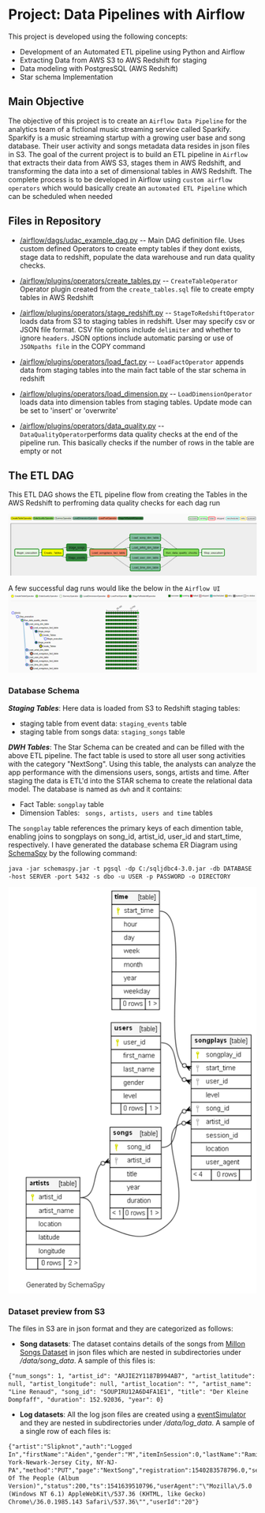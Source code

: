 # Project: Data Pipelines with Airflow

This project is developed using the following concepts:

- Development of an Automated ETL pipeline using Python and Airflow
- Extracting Data from AWS S3 to AWS Redshift for staging
- Data modeling with PostgresSQL (AWS Redshift)
- Star schema Implementation

## Main Objective

The objective of this project is to create an ```Airflow Data Pipeline``` for the analytics team of a fictional music streaming service called Sparkify. Sparkify is a music streaming startup with a growing user base and song database.
Their user activity and songs metadata data resides in json files in S3. The goal of the current project is to build an ETL pipeline in ```Airflow``` that 
extracts their data from AWS S3, stages them in AWS Redshift, and transforming the data into a set of dimensional tables in AWS Redshift. The complete process
is to be developed in Airflow using ```custom airflow operators``` which would basically create an ```automated ETL Pipeline``` which can be scheduled when needed

## Files in Repository

- [/airflow/dags/udac_example_dag.py](/airflow/dags/udac_example_dag.py) -- Main DAG definition file. Uses custom defined Operators to create empty tables if they dont exists, 
stage data to redshift, populate the data warehouse and run data quality checks.

- [/airflow/plugins/operators/create_tables.py](/airflow/plugins/operators/create_tables.py) -- ```CreateTableOperator``` Operator plugin created from the ```create_tables.sql``` file to create empty tables in AWS Redshift

- [/airflow/plugins/operators/stage_redshift.py](/airflow/plugins/operators/stage_redshift.py) -- ```StageToRedshiftOperator``` loads data from S3 to staging tables in redshift. User may specify csv or JSON file format. CSV file options include ```delimiter``` and whether to ignore ```headers```. JSON options include automatic parsing or use of ```JSONpaths file``` in the COPY command

- [/airflow/plugins/operators/load_fact.py](/airflow/plugins/operators/load_fact.py) -- ```LoadFactOperator``` appends data from staging tables into the main fact table of the star schema in redshift

- [/airflow/plugins/operators/load_dimension.py](/airflow/plugins/operators/load_dimension.py) -- ```LoadDimensionOperator``` loads data into dimension tables from staging tables. Update mode can be set to 'insert' or 'overwrite'

- [/airflow/plugins/operators/data_quality.py](/airflow/plugins/operators/data_quality.py) -- ```DataQualityOperator```performs data quality checks at the end of the pipeline run. This basically checks if the number of rows in the table are empty or not  


## The ETL DAG

This ETL DAG shows the ETL pipeline flow from creating the Tables in the AWS Redshift to perfroming data quality checks for 
each dag run

![graph_view](./images/graph_view.PNG)

A few successful dag runs would like the below in the ```Airflow UI```
![graph_view](./images/treeview.PNG)

### Database Schema

***Staging Tables***: Here data is loaded from S3 to Redshift staging tables:

- staging table from event data: ```staging_events``` table
- staging table from songs data: ```staging_songs``` table

***DWH Tables***: The Star Schema can be created and can be filled with the above ETL pipeline.
The fact table is used to store all user song activities with the category "NextSong". Using this table, the analysts can analyze the app performance with the dimensions users, songs, artists and time.
After staging the data is ETL'd into the STAR schema to create the relational data model. 
The database is named as ```dwh``` and it contains:

- Fact Table: ```songplay``` table
- Dimension Tables: ``` songs, artists, users and time``` tables

The ```songplay``` table references the primary keys of each dimention table, enabling joins to songplays on song_id, artist_id, user_id and start_time, respectively. I have generated the database schema ER Diagram using [SchemaSpy](http://schemaspy.org/) by the following command:

```
java -jar schemaspy.jar -t pgsql -dp C:/sqljdbc4-3.0.jar -db DATABASE -host SERVER -port 5432 -s dbo -u USER -p PASSWORD -o DIRECTORY
```

![SparkifyDB Schema](./images/schema.PNG)


### Dataset preview from S3

The files in S3 are in json format and they are categorized as follows:

- **Song datasets**: The dataset contains  details of the songs from [Millon Songs Dataset](http://millionsongdataset.com/) in json files which are nested in subdirectories under */data/song_data*. A sample of this files is:

```
{"num_songs": 1, "artist_id": "ARJIE2Y1187B994AB7", "artist_latitude": null, "artist_longitude": null, "artist_location": "", "artist_name": "Line Renaud", "song_id": "SOUPIRU12A6D4FA1E1", "title": "Der Kleine Dompfaff", "duration": 152.92036, "year": 0}
```

- **Log datasets**: All the log json files are created using a [eventSimulator](https://github.com/Interana/eventsim) and they are nested in subdirectories under */data/log_data*. A sample of a single row of each files is:

```
{"artist":"Slipknot","auth":"Logged In","firstName":"Aiden","gender":"M","itemInSession":0,"lastName":"Ramirez","length":192.57424,"level":"paid","location":"New York-Newark-Jersey City, NY-NJ-PA","method":"PUT","page":"NextSong","registration":1540283578796.0,"sessionId":19,"song":"Opium Of The People (Album Version)","status":200,"ts":1541639510796,"userAgent":"\"Mozilla\/5.0 (Windows NT 6.1) AppleWebKit\/537.36 (KHTML, like Gecko) Chrome\/36.0.1985.143 Safari\/537.36\"","userId":"20"}
```

